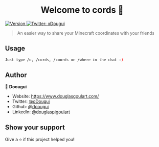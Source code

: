 <h1 align="center">Welcome to cords 👋</h1>
<p>
  <a href="https://www.npmjs.com/package/cords" target="_blank">
    <img alt="Version" src="https://img.shields.io/npm/v/cords.svg">
  </a>
  <a href="https://twitter.com/oDougui" target="_blank">
    <img alt="Twitter: oDougui" src="https://img.shields.io/twitter/follow/oDougui.svg?style=social" />
  </a>
</p>

> An easier way to share your Minecraft coordinates with your friends

## Usage

```sh
Just type /c, /cords, /coords or /where in the chat :)
```

## Author

👤 **Doougui**

* Website: https://www.douglasgoulart.com/
* Twitter: [@oDougui](https://twitter.com/oDougui)
* Github: [@doougui](https://github.com/doougui)
* LinkedIn: [@douglaspigoulart](https://linkedin.com/in/douglaspigoulart)

## Show your support

Give a ⭐️ if this project helped you!
